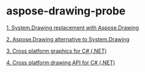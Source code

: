 # aspose-drawing-probe

[1. System.Drawing replacement with Aspose.Drawing](./system_drawing_replacement_with_aspose.md)

[2. Aspose.Drawing alternative to System.Drawing](./alternative_to_system_drawing_with_aspose.md)

[3. Cross platform graphics for C# (.NET)](./cross_platform_graphics_for_cs_net.md)

[4. Cross platform drawing API for C# (.NET)](./cross_platform_drawing_api_cs_net.md)
